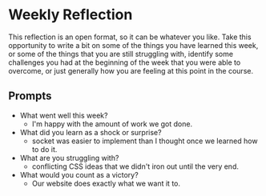 # Weekly Reflection

This reflection is an open format, so it can be whatever you like. Take this opportunity to write a bit on some of the things you have learned this week, or some of the things that you are still struggling with, identify some challenges you had at the beginning of the week that you were able to overcome, or just generally how you are feeling at this point in the course.

## Prompts

- What went well this week?
  - I'm happy with the amount of work we got done.
- What did you learn as a shock or surprise?
  - socket was easier to implement than I thought once we learned how to do it.
- What are you struggling with?
  - conflicting CSS ideas that we didn't iron out until the very end.
- What would you count as a victory?
  - Our website does exactly what we want it to.

